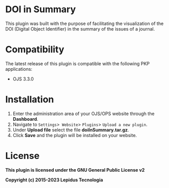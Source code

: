 # DOI in Summary 

This plugin was built with the purpose of facilitating the visualization of the DOI (Digital Object Identifier) in the summary of the issues of a journal.

# Compatibility

The latest release of this plugin is compatible with the following PKP applications:

* OJS 3.3.0

# Installation

1. Enter the administration area of ​​your OJS/OPS website through the __Dashboard__.
2. Navigate to `Settings`>` Website`> `Plugins`> `Upload a new plugin`.
3. Under __Upload file__ select the file __doiInSummary.tar.gz__.
4. Click __Save__ and the plugin will be installed on your website.

# License

__This plugin is licensed under the GNU General Public License v2__

__Copyright (c) 2015-2023 Lepidus Tecnologia__